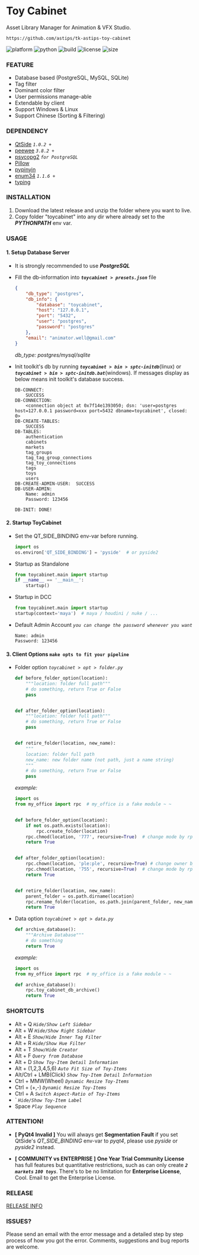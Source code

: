 # Toy Cabinet
Asset Library Manager for Animation & VFX Studio.

`https://github.com/astips/tk-astips-toy-cabinet`

![platform](https://img.shields.io/badge/Platform-(windows)&(linux)-blue.svg)
![python](https://img.shields.io/badge/Python-2.7-blue.svg)
![build](https://img.shields.io/badge/Cython-0.29-blue.svg)
![license](https://img.shields.io/badge/License-MIT-green.svg)
![size](https://img.shields.io/badge/Size-12M-yellow.svg)


### FEATURE
* Database based (PostgreSQL, MySQL, SQLite)
* Tag filter
* Dominant color filter
* User permissions manage-able
* Extendable by client
* Support Windows & Linux
* Support Chinese (Sorting & Filtering)


### DEPENDENCY
* [QtSide](https://github.com/astips/QtSide) _`1.0.2 +`_
* [peewee](https://github.com/coleifer/peewee) _`3.8.2 +`_
* [psycopg2](https://github.com/psycopg/psycopg2) _`for PostgreSQL`_
* [Pillow](https://github.com/python-pillow/Pillow)
* [pypinyin](https://github.com/mozillazg/python-pinyin)
* [enum34](https://pypi.org/project/enum34) _`1.1.6 +`_
* [typing](https://github.com/python/typing)


### INSTALLATION
1. Download the latest release and unzip the folder where you want to live.
2. Copy folder "toycabinet" into any dir where already set to the **_PYTHONPATH_** env var.


### USAGE


#### 1. Setup Database Server
* It is strongly recommended to use **_PostgreSQL_**

* Fill the db-information into **_`toycabinet > presets.json`_** file
    ```json
    {
        "db_type": "postgres",
        "db_info": {
            "database": "toycabinet",
            "host": "127.0.0.1",
            "port": "5432",
            "user": "postgres",
            "password": "postgres"
        },
        "email": "animator.well@gmail.com"
    }
    ```
    _db_type: postgres/mysql/sqlite_

* Init toolkit's db by running **_`toycabinet > bin > sptc-initdb`_**(linux) or 
**_`toycabinet > bin > sptc-initdb.bat`_**(windows). If messages display as below means
    init toolkit's database success.
    ```
    DB-CONNECT:  
        SUCCESS
    DB-CONNECTION: 
        <connection object at 0x7f14e1393050; dsn: 'user=postgres host=127.0.0.1 password=xxx port=5432 dbname=toycabinet', closed: 0>
    DB-CREATE-TABLES:  
        SUCCESS
    DB-TABLES:
        authentication
        cabinets
        markets
        tag_groups
        tag_tag_group_connections
        tag_toy_connections
        tags
        toys
        users
    DB-CREATE-ADMIN-USER:  SUCCESS
    DB-USER-ADMIN:
        Name: admin
        Password: 123456
    
    DB-INIT: DONE!
    ```


#### 2. Startup ToyCabinet

* Set the QT_SIDE_BINDING env-var before running.

    ```python
    import os
    os.environ['QT_SIDE_BINDING'] = 'pyside'  # or pyside2
    ```
    
* Startup as Standalone
    ```python
    from toycabinet.main import startup
    if __name__ == '__main__':
        startup()
    ```

* Startup in DCC
    ```python
    from toycabinet.main import startup
    startup(context='maya')  # maya / houdini / nuke / ...
    ```

* Default Admin Account _`you can change the password whenever you want`_
    ```text
    Name: admin
    Password: 123456
    ```
    
    
#### 3. Client Options `make opts to fit your pipeline`

* Folder option _`toycabinet > opt > folder.py`_

    ```python    
    def before_folder_option(location):
        """location: folder full path"""
        # do something, return True or False
        pass
    
  
    def after_folder_option(location):
        """location: folder full path"""
        # do something, return True or False
        pass
    
    
    def retire_folder(location, new_name):
        """
        location: folder full path
        new_name: new folder name (not path, just a name string)
        """
        # do something, return True or False
        pass
    ```

    _example:_
    ```python
    import os
    from my_office import rpc  # my_office is a fake module ~ ~
    
  
    def before_folder_option(location):
        if not os.path.exists(location):
            rpc.create_folder(location)
        rpc.chmod(location, '777', recursive=True)  # change mode by rpc
        return True
    
    
    def after_folder_option(location):
        rpc.chown(location, 'ple:ple', recursive=True) # change owner by rpc
        rpc.chmod(location, '755', recursive=True)  # change mode by rpc
        return True
    
    
    def retire_folder(location, new_name):
        parent_folder = os.path.dirname(location)
        rpc.rename_folder(location, os.path.join(parent_folder, new_name))
        return True
    ```

* Data option _`toycabinet > opt > data.py`_
    ```python
    def archive_database():
        """Archive Database"""
        # do something
        return True
    ```

    _example:_
    
    ```python
    import os
    from my_office import rpc  # my_office is a fake module ~ ~
    
    def archive_database():
        rpc.toy_cabinet_db_archive()
        return True
    ```

### SHORTCUTS
* Alt + Q _`Hide/Show Left Sidebar`_
* Alt + W _`Hide/Show Right Sidebar`_
* Alt + E _`Show/Hide Inner Tag Filter`_
* Alt + R _`Hide/Show Hue Filter`_
* Alt + T _`Show/Hide Creator`_
* Alt + F _`Query from Database`_
* Alt + D _`Show Toy-Item Detail Information`_
* Alt + (1,2,3,4,5,6) _`Auto Fit Size of Toy-Items`_
* Alt/Ctrl + LMB(Click) _`Show Toy-Item Detail Information`_
* Ctrl + MMW(Wheel) _`Dynamic Resize Toy-Items`_
* Ctrl + (+,-) _`Dynamic Resize Toy-Items`_
* Ctrl + A _`Switch Aspect-Ratio of Toy-Items`_
* \` _`Hide/Show Toy-Item Label`_
* Space _`Play Sequence`_


### ATTENTION!
* **[ PyQt4 Invalid ]** 
You will always get **Segmentation Fault** if you set QtSide's _QT_SIDE_BINDING_ env-var to _pyqt4_, 
please use _pyside_ or _pyside2_ instead.

* **[ COMMUNITY vs ENTERPRISE ]**
**One Year Trial Community License**  has full features but quantitative restrictions, 
such as can only create _**`2 markets`**_ **_`100 toys`_**.
There's to be no limitation for **Enterprise License**, Cool.
Email to get the Enterprise License.


### RELEASE
[RELEASE INFO](RELEASE.md)


### ISSUES?
Please send an email with the error message and a detailed step by step process of how you got the error. Comments, 
suggestions and bug reports are welcome.
